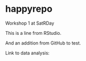 # happyrepo
Workshop 1 at SatRDay

This is a  line from RStudio.

And an addition from GitHub to test.

Link to data analysis: 
